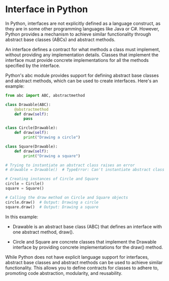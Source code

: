 # Interface in Python

In Python, interfaces are not explicitly defined as a language construct, as they are in some other programming languages like Java or C#. However, Python provides a mechanism to achieve similar functionality through abstract base classes (ABCs) and abstract methods.

An interface defines a contract for what methods a class must implement, without providing any implementation details. Classes that implement the interface must provide concrete implementations for all the methods specified by the interface.

Python's abc module provides support for defining abstract base classes and abstract methods, which can be used to create interfaces. Here's an example:

```python
from abc import ABC, abstractmethod

class Drawable(ABC):
    @abstractmethod
    def draw(self):
        pass

class Circle(Drawable):
    def draw(self):
        print("Drawing a circle")

class Square(Drawable):
    def draw(self):
        print("Drawing a square")

# Trying to instantiate an abstract class raises an error
# drawable = Drawable()  # TypeError: Can't instantiate abstract class Drawable with abstract methods draw

# Creating instances of Circle and Square
circle = Circle()
square = Square()

# Calling the draw method on Circle and Square objects
circle.draw()  # Output: Drawing a circle
square.draw()  # Output: Drawing a square
```

In this example:

- Drawable is an abstract base class (ABC) that defines an interface with one abstract method, draw().

- Circle and Square are concrete classes that implement the Drawable interface by providing concrete implementations for the draw() method.

While Python does not have explicit language support for interfaces, abstract base classes and abstract methods can be used to achieve similar functionality. This allows you to define contracts for classes to adhere to, promoting code abstraction, modularity, and reusability.